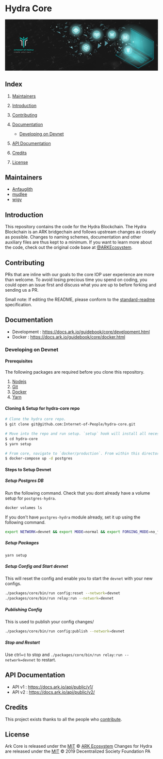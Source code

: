 # Hydra Core

<p align="center">
    <img src="banner.jpg" />
</p>

## Index

1. [Maintainers](#Maintainers)
2. [Introduction](#Introduction)
3. [Contributing](#Contributing)
4. [Documentation](#Documentation)

    - [Developing on Devnet](Developing-on-Devnet)

5. [API Documentation](#API-Documentation)
6. [Credits](#Credits)
7. [License](#License)

## Maintainers

-   [Anfauglith](https://github.com/Anfauglith)
-   [mudlee](https://github.com/mudlee)
-   [wigy](https://github.com/wigy-opensource-developer)

## Introduction

This repository contains the code for the Hydra Blockchain. The Hydra Blockchain is an ARK bridgechain and follows upstream changes as closely as possible.
Changes to naming schemes, documentation and other auxiliary files are thus kept to a minimum. If you want to learn more about the code, check out the original code base at [@ARKEcosystem](https://github.com/ARKEcosystem/core.git).

## Contributing

PRs that are inline with our goals to the core IOP user experience are
more than welcome. To avoid losing precious time you spend on coding, you could
open an issue first and discuss what you are up to before forking and sending us
a PR.

Small note: If editing the README, please conform to the
[standard-readme](https://github.com/RichardLitt/standard-readme) specification.

## Documentation

-   Development : https://docs.ark.io/guidebook/core/development.html
-   Docker : https://docs.ark.io/guidebook/core/docker.html

### Developing on Devnet

#### Prerequisites

The following packages are required before you clone this repository.

1. [Nodejs](https://nodejs.org/en/)
2. [Git](https://git-scm.com/)
3. [Docker](https://www.docker.com/)
4. [Yarn](https://yarnpkg.com/en/)

#### Cloning & Setup for hydra-core repo

```bash
# Clone the hydra core repo.
$ git clone git@github.com:Internet-of-People/hydra-core.git
```

```bash
# Move into the repo and run setup. `setup` hook will install all necessary JavaScript dependencies to get you up and running with hydra ark core.
$ cd hydra-core
$ yarn setup
```

```bash
# From core, navigate to `docker/production`. From within this directory, run the following command. This will install Postgres with the necessary settings to work with hydra ark core.
$ docker-compose up -d postgres
```

#### Steps to Setup Devnet

##### Setup Postgres DB

Run the following command. Check that you dont already have a volume setup for `postgres-hydra`.

```bash
docker volumes ls
```

If you don't have `postgres-hydra` module already, set it up using the following command.

```bash
export NETWORK=devnet && export MODE=normal && export FORGING_MODE=no_forge && docker-compose up -d postgres
```

##### Setup Packages

```bash
yarn setup
```

##### Setup Config and Start devnet

This will reset the config and enable you to start the `devnet` with your new configs.

```bash
./packages/core/bin/run config:reset --network=devnet
./packages/core/bin/run relay:run --network=devnet
```

##### Publishing Config

This is used to publish your config changes/

```bash
./packages/core/bin/run config:publish --network=devnet
```

##### Stop and Restart

Use ctrl+c to stop and `./packages/core/bin/run relay:run --network=devnet` to restart.

## API Documentation

-   API v1 : https://docs.ark.io/api/public/v1/
-   API v2 : https://docs.ark.io/api/public/v2/

## Credits

This project exists thanks to all the people who [contribute](../../contributors).

## License

Ark Core is released under the [MIT](LICENSE) © [ARK Ecosystem](https://ark.io)
Changes for Hydra are released under the [MIT](LICENSE) © 2019 Decentralized Society Foundation PA
